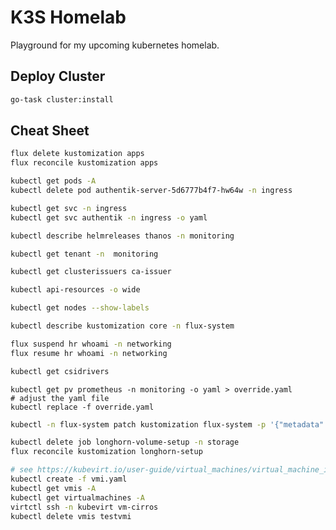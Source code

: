 # K3S Homelab

Playground for my upcoming kubernetes homelab.

## Deploy Cluster

```bash
go-task cluster:install
```

## Cheat Sheet

```bash
flux delete kustomization apps
flux reconcile kustomization apps
```

```bash
kubectl get pods -A
kubectl delete pod authentik-server-5d6777b4f7-hw64w -n ingress
```

```bash
kubectl get svc -n ingress
kubectl get svc authentik -n ingress -o yaml
```

```bash
kubectl describe helmreleases thanos -n monitoring
```

```bash
kubectl get tenant -n  monitoring
```

```bash
kubectl get clusterissuers ca-issuer
```

```bash
kubectl api-resources -o wide
```

```bash
kubectl get nodes --show-labels
```

```bash
kubectl describe kustomization core -n flux-system
```

```bash
flux suspend hr whoami -n networking
flux resume hr whoami -n networking
```

```bash
kubectl get csidrivers
```

```
kubectl get pv prometheus -n monitoring -o yaml > override.yaml
# adjust the yaml file
kubectl replace -f override.yaml
```

```bash
kubectl -n flux-system patch kustomization flux-system -p '{"metadata":{"finalizers":null}}'
```

```bash
kubectl delete job longhorn-volume-setup -n storage
flux reconcile kustomization longhorn-setup
```

```bash
# see https://kubevirt.io/user-guide/virtual_machines/virtual_machine_instances/
kubectl create -f vmi.yaml
kubectl get vmis -A
kubectl get virtualmachines -A
virtctl ssh -n kubevirt vm-cirros
kubectl delete vmis testvmi
```
